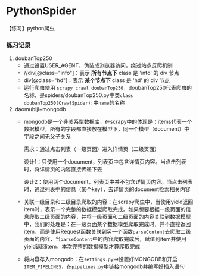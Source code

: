 # PythonSpider
【练习】python爬虫



### 练习记录

1. doubanTop250
   * 通过设置USER_AGENT，伪装成浏览器访问，绕过站点反爬机制
   * //div[@class="info"]：表示 **所有节点下** class 是 'info' 的 div 节点
   * div[@class="hd"]：表示 **某个节点下** class 是 'hd' 的 div 节点
   * 运行爬虫使用 `scrapy crawl doubanTop250`，doubanTop250代表爬虫的名称，是spiders/doubanTop250.py中类`class doubanTop250(CrawlSpider):`中`name`的名称
2. daomubiji+mongodb
   * mongodb是一个非关系型数据库，在scrapy中的体现是：items代表一个数据模型，所有的字段都直接放在模型下，同一个模型（document）中字段之间无父子关系

     需求：通过点击列表（一级页面）进入详情页（二级页面）

     设计1：只使用一个document，列表页中包含详情页内容。当点击列表时，将详情页的内容直接传递下去

     设计2：使用两个document，列表页中并不包含详情页内容。当点击列表时，通过列表中的信息（某个key），去详情页的document检索相关内容

   * 关联一级目录和二级目录爬取的内容：在scrapy爬虫中，当使用yield返回item时，表示一个完整的数据模型爬取完成。如果想要根据一级页面的信息爬取二级页面的内容，并将一级页面和二级页面的内容关联到数据模型中，我们的处理是：在一级页面某个数据模型爬取完成时，并不直接返回item，而是使用Request函数关联到另一个函数`parseContent`去爬取二级页面的内容，当`parseContent`中的内容爬取完成后，赋值到item并使用yield返回item，本次完整的数据模型才算爬取完成

   * 将内容存入mongodb：在`settings.py`中设置好MONGODB和开启`ITEM_PIPELINES`，在`pipelines.py`中链接mongodb并编写好插入语句